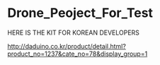 # Drone_Peoject_For_Test

HERE IS THE KIT FOR KOREAN DEVELOPERS

http://daduino.co.kr/product/detail.html?product_no=1237&cate_no=78&display_group=1
